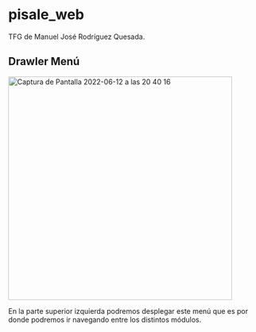# pisale_web
TFG de Manuel José Rodríguez Quesada.

## Drawler Menú

<img width="450" alt="Captura de Pantalla 2022-06-12 a las 20 40 16" src="https://user-images.githubusercontent.com/80096502/173248300-129c9839-aa05-4577-86ca-60022c324e32.png">

En la parte superior izquierda podremos desplegar este menú que es por donde podremos ir navegando entre los distintos módulos.
